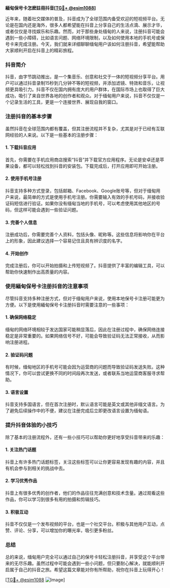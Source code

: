 **緬甸保号卡怎麽註冊抖音[[TG💪+ @esim1088](https://t.me/s/esim1088)]**

近年来，随着社交媒体的普及，抖音成为了全球范围内备受欢迎的短视频平台。无论是在国内还是海外，很多人都希望能在抖音上分享自己的生活点滴、展示才华，或者仅仅是寻找娱乐和乐趣。然而，对于那些身处缅甸的人来说，注册抖音可能会遇到一些小障碍，比如语言问题、网络环境限制，以及如何使用本地的手机号或保号卡来完成注册。今天，我们就来详细聊聊缅甸用户该如何注册抖音，希望能帮助大家顺利开启在抖音上的精彩旅程。

### 抖音简介

抖音，由字节跳动推出，是一个集音乐、创意和社交于一体的短视频分享平台。用户可以通过抖音录制15秒到几分钟不等的短视频，并添加滤镜、特效和音乐，让视频更具吸引力。抖音不仅在国内拥有庞大的用户群体，在国际市场上也取得了巨大成功，吸引了来自世界各地的创作者和观众。对于缅甸用户来说，抖音不仅仅是一个记录生活的工具，更是一个连接世界、展现自我的窗口。

### 注册抖音的基本步骤

虽然抖音在全球范围内都有覆盖，但其注册流程并不复杂，尤其是对于已经有互联网经验的人来说。以下是一些基本的注册步骤：

#### 1. 下载抖音应用

首先，你需要在手机应用商店搜索“抖音”并下载官方应用程序。无论是安卓还是苹果设备，都可以轻松找到抖音的安装包。下载完成后，打开应用即可开始注册。

#### 2. 使用手机号注册

抖音支持多种方式登录，包括邮箱、Facebook、Google账号等，但对于缅甸用户来说，最简单的方式是使用手机号注册。你需要输入有效的手机号码，并接收验证码短信进行验证。如果你没有缅甸当地的手机号，可以考虑使用其他地区的号码，但这样可能会遇到一些验证问题。

#### 3. 完善个人信息

注册成功后，你需要完善个人资料，包括头像、昵称等。这些信息将影响你在平台上的形象，因此建议选择一个容易记住且具有辨识度的名字。

#### 4. 开始创作

完成注册后，你可以开始拍摄和上传短视频了。抖音提供了丰富的编辑工具，可以帮助你快速制作出高质量的内容。

### 使用緬甸保号卡注册抖音的注意事项

尽管抖音支持多种注册方式，但对于缅甸用户来说，使用本地保号卡注册可能更为方便。以下是使用緬甸保号卡注册抖音时需要注意的一些事项：

#### 1. 确保网络稳定

缅甸的网络环境相较于发达国家可能稍显落后，因此在注册过程中，确保网络连接稳定是非常重要的。如果网络信号不好，可能会导致验证码无法正常接收，从而影响注册进程。

#### 2. 验证码问题

有时候，缅甸地区的手机号可能会因为运营商的问题而导致验证码发送失败。这种情况下，你可以尝试更换不同的时间段再次发送，或者联系当地运营商客服寻求帮助。

#### 3. 语言设置

抖音支持多国语言，但在首次注册时，默认语言可能是英文或其他非缅文语言。为了避免后续操作中的不便，建议在注册完成后立即更改语言设置为缅甸语。

### 提升抖音体验的小技巧

除了基本的注册流程外，还有一些小技巧可以帮助你更好地享受抖音带来的乐趣：

#### 1. 关注热门话题

抖音上有许多热门话题标签，关注这些标签可以让你更容易发现有趣的内容，并且有机会参与到相关的挑战中去。

#### 2. 学习优秀作品

抖音上有很多优秀的创作者，他们的作品往往充满创意和技术含量。通过观看这些作品，你可以学习到很多有用的拍摄和剪辑技巧。

#### 3. 积极互动

抖音不仅仅是一个发布视频的平台，也是一个社交平台。积极与其他用户互动，点赞、评论、分享，可以增加你的曝光率，吸引更多粉丝。

### 总结

总的来说，缅甸用户完全可以通过自己的保号卡轻松注册抖音，并享受这个平台带来的无尽乐趣。虽然过程中可能会遇到一些小问题，但只要耐心解决，就能顺利开启属于自己的抖音之旅。希望这篇文章能对你有所帮助，祝你在抖音上玩得开心！

[[TG💪+ @esim1088](https://t.me/s/esim1088) ![Image](https://i.postimg.cc/4NQfJmqS/Snipaste-2025-05-13-00-14-12.png)]